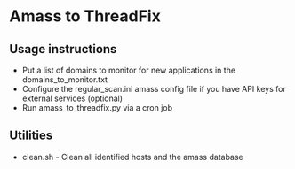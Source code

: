 # Amass to ThreadFix

## Usage instructions

* Put a list of domains to monitor for new applications in the domains_to_monitor.txt
* Configure the regular_scan.ini amass config file if you have API keys for external services (optional)
* Run amass_to_threadfix.py via a cron job

## Utilities

* clean.sh - Clean all identified hosts and the amass database
